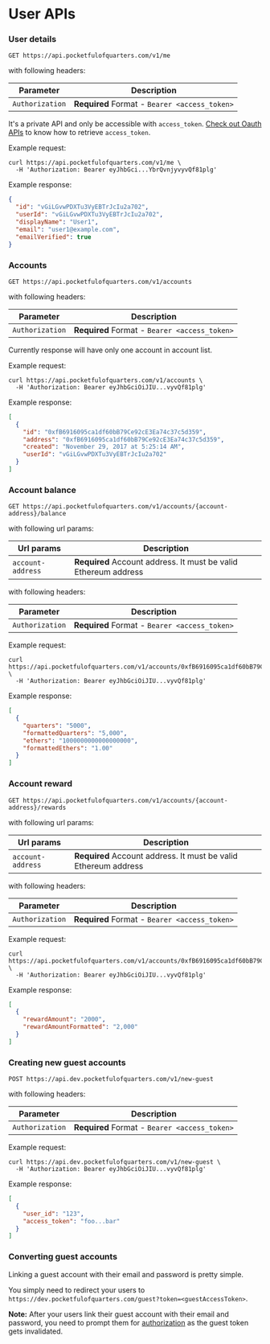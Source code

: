 # User APIs

### User details

```
GET https://api.pocketfulofquarters.com/v1/me
```

with following headers:

| Parameter       | Description                                   |
| --------------- | --------------------------------------------- |
| `Authorization` | **Required** Format - `Bearer <access_token>` |

It's a private API and only be accessible with `access_token`. [ Check out Oauth APIs](./user.md)
to know how to retrieve `access_token`.

Example request:

```CURL
curl https://api.pocketfulofquarters.com/v1/me \
  -H 'Authorization: Bearer eyJhbGci...YbrQvnjyvyvQf81plg'
```

Example response:

```json
{
  "id": "vGiLGvwPDXTu3VyEBTrJcIu2a702",
  "userId": "vGiLGvwPDXTu3VyEBTrJcIu2a702",
  "displayName": "User1",
  "email": "user1@example.com",
  "emailVerified": true
}
```

### Accounts

```
GET https://api.pocketfulofquarters.com/v1/accounts
```

with following headers:

| Parameter       | Description                                   |
| --------------- | --------------------------------------------- |
| `Authorization` | **Required** Format - `Bearer <access_token>` |

Currently response will have only one account in account list.

Example request:

```CURL
curl https://api.pocketfulofquarters.com/v1/accounts \
  -H 'Authorization: Bearer eyJhbGciOiJIU...vyvQf81plg'
```

Example response:

```json
[
  {
    "id": "0xfB6916095ca1df60bB79Ce92cE3Ea74c37c5d359",
    "address": "0xfB6916095ca1df60bB79Ce92cE3Ea74c37c5d359",
    "created": "November 29, 2017 at 5:25:14 AM",
    "userId": "vGiLGvwPDXTu3VyEBTrJcIu2a702"
  }
]
```

### Account balance

```
GET https://api.pocketfulofquarters.com/v1/accounts/{account-address}/balance
```

with following url params:

| Url params        | Description                                                     |
| ----------------- | --------------------------------------------------------------- |
| `account-address` | **Required** Account address. It must be valid Ethereum address |

with following headers:

| Parameter       | Description                                   |
| --------------- | --------------------------------------------- |
| `Authorization` | **Required** Format - `Bearer <access_token>` |

Example request:

```CURL
curl https://api.pocketfulofquarters.com/v1/accounts/0xfB6916095ca1df60bB79Ce92cE3Ea74c37c5d359/balance \
  -H 'Authorization: Bearer eyJhbGciOiJIU...vyvQf81plg'
```

Example response:

```json
[
  {
    "quarters": "5000",
    "formattedQuarters": "5,000",
    "ethers": "1000000000000000000",
    "formattedEthers": "1.00"
  }
]
```

### Account reward

```
GET https://api.pocketfulofquarters.com/v1/accounts/{account-address}/rewards
```

with following url params:

| Url params        | Description                                                     |
| ----------------- | --------------------------------------------------------------- |
| `account-address` | **Required** Account address. It must be valid Ethereum address |

with following headers:

| Parameter       | Description                                   |
| --------------- | --------------------------------------------- |
| `Authorization` | **Required** Format - `Bearer <access_token>` |

Example request:

```CURL
curl https://api.pocketfulofquarters.com/v1/accounts/0xfB6916095ca1df60bB79Ce92cE3Ea74c37c5d359/rewards \
  -H 'Authorization: Bearer eyJhbGciOiJIU...vyvQf81plg'
```

Example response:

```json
[
  {
    "rewardAmount": "2000",
    "rewardAmountFormatted": "2,000"
  }
]
```

### Creating new guest accounts

```
POST https://api.dev.pocketfulofquarters.com/v1/new-guest
```

with following headers:

| Parameter       | Description                                   |
| --------------- | --------------------------------------------- |
| `Authorization` | **Required** Format - `Bearer <access_token>` |

Example request:

```CURL
curl https://api.dev.pocketfulofquarters.com/v1/new-guest \
  -H 'Authorization: Bearer eyJhbGciOiJIU...vyvQf81plg'
```

Example response:

```json
[
  {
    "user_id": "123",
    "access_token": "foo...bar"
  }
]
```

### Converting guest accounts

Linking a guest account with their email and password is pretty simple.

You simply need to redirect your users to `https://dev.pocketfulofquarters.com/guest?token=<guestAccessToken>`.

**Note:** After your users link their guest account with their email and password, you need to prompt them for [authorization](./oauth.md) as the guest token gets invalidated.
